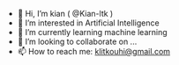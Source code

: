 - 👋 Hi, I’m kian ( @Kian-ltk )
- 👀 I’m interested in Artificial Intelligence
- 🌱 I’m currently learning machine learning
- 💞️ I’m looking to collaborate on ...
- 📫 How to reach me: klitkouhi@gmail.com

<!---
I'm a ✨ special ✨ repository because its `README.md` (this file) appears on your GitHub profile.
You can click the Preview link to take a look at your changes.
--->
